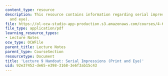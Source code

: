 ```yaml
---
content_type: resource
description: This resource contains information regarding serial impressions (print
  and eye).
file: https://ol-ocw-studio-app-production.s3.amazonaws.com/courses/4-602-modern-art-and-mass-culture-spring-2012/92e37452de65e39831683e6f3ab15c43_MIT4_602S12_lec09.pdf
file_type: application/pdf
learning_resource_types:
- Lecture Notes
ocw_type: OCWFile
parent_title: Lecture Notes
parent_type: CourseSection
resourcetype: Document
title: 'Lecture 9 Handout: Serial Impressions (Print and Eye)'
uid: 92e37452-de65-e398-3168-3e6f3ab15c43
---
```

